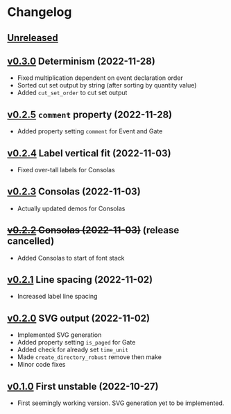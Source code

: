 # Changelog


## [Unreleased]


## [v0.3.0] Determinism (2022-11-28)

- Fixed multiplication dependent on event declaration order
- Sorted cut set output by string (after sorting by quantity value)
- Added `cut_set_order` to cut set output


## [v0.2.5] `comment` property (2022-11-28)

- Added property setting `comment` for Event and Gate


## [v0.2.4] Label vertical fit (2022-11-03)

- Fixed over-tall labels for Consolas


## [v0.2.3] Consolas (2022-11-03)

- Actually updated demos for Consolas


## ~~[v0.2.2] Consolas (2022-11-03)~~ (release cancelled)

- Added Consolas to start of font stack


## [v0.2.1] Line spacing (2022-11-02)

- Increased label line spacing


## [v0.2.0] SVG output (2022-11-02)

- Implemented SVG generation
- Added property setting `is_paged` for Gate
- Added check for already set `time_unit`
- Made `create_directory_robust` remove then make
- Minor code fixes


## [v0.1.0] First unstable (2022-10-27)

- First seemingly working version. SVG generation yet to be implemented.


[Unreleased]: https://github.com/yawnoc/sfta/compare/v0.3.0...HEAD
[v0.3.0]: https://github.com/yawnoc/sfta/compare/v0.2.5...v0.3.0
[v0.2.5]: https://github.com/yawnoc/sfta/compare/v0.2.4...v0.2.5
[v0.2.4]: https://github.com/yawnoc/sfta/compare/v0.2.3...v0.2.4
[v0.2.3]: https://github.com/yawnoc/sfta/compare/v0.2.2...v0.2.3
[v0.2.2]: https://github.com/yawnoc/sfta/compare/v0.2.1...v0.2.2
[v0.2.1]: https://github.com/yawnoc/sfta/compare/v0.2.0...v0.2.1
[v0.2.0]: https://github.com/yawnoc/sfta/compare/v0.1.0...v0.2.0
[v0.1.0]: https://github.com/yawnoc/sfta/releases/tag/v0.1.0
